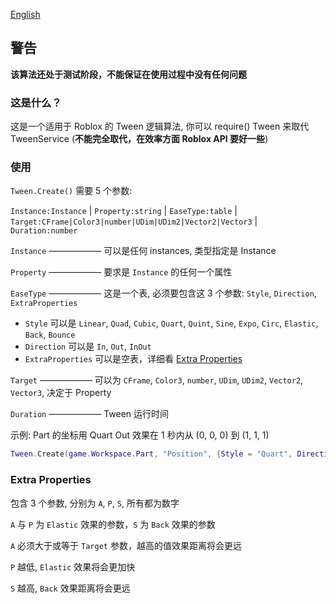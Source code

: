[English](https://github.com/Verycuteabbey/Algorithms/blob/main/Tween/v1/README.md)
## 警告
**该算法还处于测试阶段，不能保证在使用过程中没有任何问题**
### 这是什么？
这是一个适用于 Roblox 的 Tween 逻辑算法, 你可以 require() Tween 来取代 TweenService (**不能完全取代，在效率方面 Roblox API 要好一些**)
### 使用
`Tween.Create()` 需要 5 个参数:

`Instance:Instance` | `Property:string` | `EaseType:table` | `Target:CFrame|Color3|number|UDim|UDim2|Vector2|Vector3` | `Duration:number`

`Instance` —————— 可以是任何 instances, 类型指定是 Instance

`Property` —————— 要求是 `Instance` 的任何一个属性

`EaseType` —————— 这是一个表, 必须要包含这 3 个参数: `Style`, `Direction`, `ExtraProperties`
  - `Style` 可以是 `Linear`, `Quad`, `Cubic`, `Quart`, `Quint`, `Sine`, `Expo`, `Circ`, `Elastic`, `Back`, `Bounce`
  - `Direction` 可以是 `In`, `Out`, `InOut`
  - `ExtraProperties` 可以是空表，详细看 [Extra Properties](https://github.com/Verycuteabbey/Algorithms/blob/main/Tween/v1/README_CN.md#extra-properties-%E4%B8%8D%E6%8E%A8%E8%8D%90)

`Target` —————— 可以为 `CFrame`, `Color3`, `number`, `UDim`, `UDim2`, `Vector2`, `Vector3`, 决定于 Property

`Duration` —————— Tween 运行时间

示例: Part 的坐标用 Quart Out 效果在 1 秒内从 (0, 0, 0) 到 (1, 1, 1)
```lua
Tween.Create(game.Workspace.Part, "Position", {Style = "Quart", Direction = "Out", ExtraProperties = {}}, Vector3.new(1, 1, 1), 1);
```
### Extra Properties
包含 3 个参数, 分别为 `A`, `P`, `S`, 所有都为数字

`A` 与 `P` 为 `Elastic` 效果的参数，`S` 为 `Back` 效果的参数

`A` 必须大于或等于 `Target` 参数，越高的值效果距离将会更远

`P` 越低, `Elastic` 效果将会更加快

`S` 越高, `Back` 效果距离将会更远
